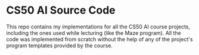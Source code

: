 # CS50 AI Source Code

This repo contains my implementations for all the CS50 AI course projects, including the ones used while lecturing (like the Maze program). All the code was implemented from scratch without the help of any of the project's program templates provided by the course.
